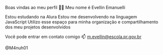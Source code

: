 Boas vindas ao meu perfil 💙💙
Meu nome é Evellin Emanuelli

Estou estudando na Alura
Estou me desenvolvendo na linguagem JavaScript
Utilizo esse espaço para minha organização e compartilhamento dos meu projetos desenvolvidos

Você pode entrar em contato comigo 📫
m.evellin@escola.pr.gov.br

@M4nuh01
